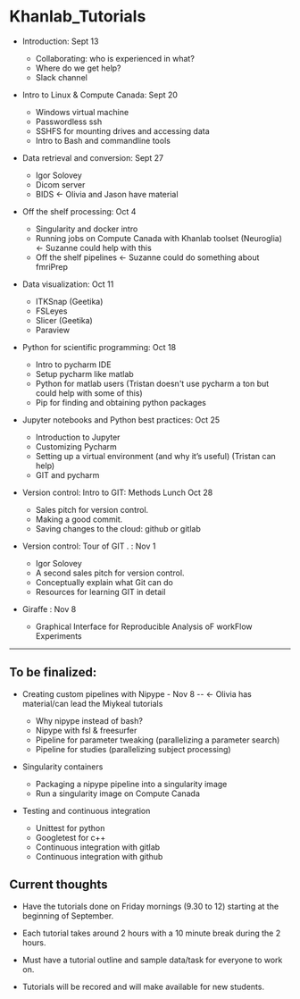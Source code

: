 # Khanlab_Tutorials

* Introduction: Sept 13
  * Collaborating: who is experienced in what?
  * Where do we get help?
  * Slack channel

* Intro to Linux & Compute Canada: Sept 20
  * Windows virtual machine
  * Passwordless ssh
  * SSHFS for mounting drives and accessing data
  * Intro to Bash and commandline tools

* Data retrieval and conversion: Sept 27
  * Igor Solovey
  * Dicom server
  * BIDS <- Olivia and Jason have material

* Off the shelf processing: Oct 4
  * Singularity and docker intro
  * Running jobs on Compute Canada with Khanlab toolset (Neuroglia) <- Suzanne could help with this
  * Off the shelf pipelines <- Suzanne could do something about fmriPrep

* Data visualization: Oct 11
  * ITKSnap (Geetika)
  * FSLeyes
  * Slicer (Geetika)
  * Paraview

* Python for scientific programming: Oct 18
  * Intro to pycharm IDE
  * Setup pycharm like matlab
  * Python for matlab users (Tristan doesn't use pycharm a ton but could help with some of this)
  * Pip for finding and obtaining python packages

* Jupyter notebooks and Python best practices: Oct 25
  * Introduction to Jupyter
  * Customizing Pycharm
  * Setting up a virtual environment (and why it’s useful) (Tristan can help)
  * GIT and pycharm


* Version control: Intro to GIT: Methods Lunch Oct 28
  * Sales pitch for version control.
  * Making a good commit.
  * Saving changes to the cloud: github or gitlab

* Version control: Tour of GIT . :  Nov 1 
  * Igor Solovey
  * A second sales pitch for version control.
  * Conceptually explain what Git can do 
  * Resources for learning GIT in detail
				
* Giraffe : Nov 8
  * Graphical Interface for Reproducible Analysis oF workFlow Experiments


---- ---- ---- 


## To be finalized:
* Creating custom pipelines with Nipype - Nov 8 -- <- Olivia has material/can lead the Miykeal tutorials
  * Why nipype instead of bash?
  * Nipype with fsl & freesurfer
  * Pipeline for parameter tweaking (parallelizing a parameter search)
  * Pipeline for studies (parallelizing subject processing)


* Singularity containers
  * Packaging a nipype pipeline into a singularity image
  * Run a singularity image on Compute Canada

* Testing and continuous integration
  * Unittest for python
  * Googletest for c++
  * Continuous integration  with gitlab
  * Continuous integration with github


## Current thoughts 

* Have the tutorials done on Friday mornings (9.30 to 12) starting at the beginning of September. 

* Each tutorial takes around 2 hours with a 10 minute break during the 2 hours.

* Must have a tutorial outline and sample data/task for everyone to work on.

* Tutorials will be recored and will make available for new students.
